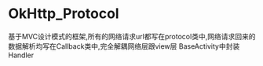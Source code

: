 # OkHttp_Protocol
基于MVC设计模式的框架,所有的网络请求url都写在protocol类中,网络请求回来的数据解析均写在Callback类中,完全解耦网络层跟view层
BaseActivity中封装Handler
